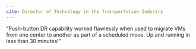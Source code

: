 ```yaml
---
cite: Director of Technology in the Transportation Industry
---
```


“Push-button DR capability worked flawlessly when used to migrate VMs from one center to another as part of a scheduled move. Up and running in less than 30 minutes!”
